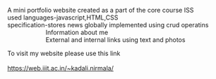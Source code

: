 A mini portfolio website created as a part of the core course ISS <br/>
used languages-javascript,HTML,CSS  <br/>
specification-stores news globally implemented using crud operatins <br/>
&nbsp;&nbsp;&nbsp;&nbsp;&nbsp;&nbsp;&nbsp;&nbsp;&nbsp;&nbsp;&nbsp;&nbsp;&nbsp;&nbsp;&nbsp;&nbsp;&nbsp;&nbsp;&nbsp;&nbsp;&nbsp;              Information about me<br/>
&nbsp;&nbsp;&nbsp;&nbsp;&nbsp;&nbsp;&nbsp;&nbsp;&nbsp;&nbsp;&nbsp;&nbsp;&nbsp;&nbsp;&nbsp;&nbsp;&nbsp;&nbsp;&nbsp;&nbsp;&nbsp;       External and internal links using text and photos <br/>
             
To visit my website please use this link <br/>              
https://web.iiit.ac.in/~kadali.nirmala/
